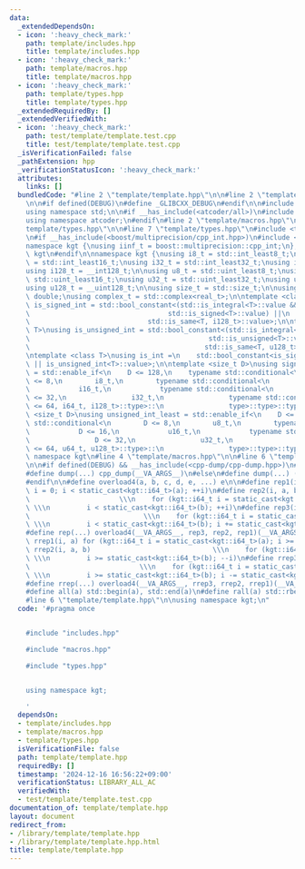 ```yaml
---
data:
  _extendedDependsOn:
  - icon: ':heavy_check_mark:'
    path: template/includes.hpp
    title: template/includes.hpp
  - icon: ':heavy_check_mark:'
    path: template/macros.hpp
    title: template/macros.hpp
  - icon: ':heavy_check_mark:'
    path: template/types.hpp
    title: template/types.hpp
  _extendedRequiredBy: []
  _extendedVerifiedWith:
  - icon: ':heavy_check_mark:'
    path: test/template/template.test.cpp
    title: test/template/template.test.cpp
  _isVerificationFailed: false
  _pathExtension: hpp
  _verificationStatusIcon: ':heavy_check_mark:'
  attributes:
    links: []
  bundledCode: "#line 2 \"template/template.hpp\"\n\n#line 2 \"template/includes.hpp\"\
    \n\n#if defined(DEBUG)\n#define _GLIBCXX_DEBUG\n#endif\n\n#include <bits/stdc++.h>\n\
    using namespace std;\n\n#if __has_include(<atcoder/all>)\n#include <atcoder/all>\n\
    using namespace atcoder;\n#endif\n#line 2 \"template/macros.hpp\"\n\n#line 2 \"\
    template/types.hpp\"\n\n#line 7 \"template/types.hpp\"\n#include <type_traits>\n\
    \n#if __has_include(<boost/multiprecision/cpp_int.hpp>)\n#include <boost/multiprecision/cpp_int.hpp>\n\
    namespace kgt {\nusing iinf_t = boost::multiprecision::cpp_int;\n};  // namespace\
    \ kgt\n#endif\n\nnamespace kgt {\nusing i8_t = std::int_least8_t;\nusing i16_t\
    \ = std::int_least16_t;\nusing i32_t = std::int_least32_t;\nusing i64_t = std::int_least64_t;\n\
    using i128_t = __int128_t;\n\nusing u8_t = std::uint_least8_t;\nusing u16_t =\
    \ std::uint_least16_t;\nusing u32_t = std::uint_least32_t;\nusing u64_t = std::uint_least64_t;\n\
    using u128_t = __uint128_t;\n\nusing size_t = std::size_t;\n\nusing real_t = long\
    \ double;\nusing complex_t = std::complex<real_t>;\n\ntemplate <class T>\nusing\
    \ is_signed_int = std::bool_constant<(std::is_integral<T>::value &&\n        \
    \                                  std::is_signed<T>::value) ||\n            \
    \                             std::is_same<T, i128_t>::value>;\n\ntemplate <class\
    \ T>\nusing is_unsigned_int = std::bool_constant<(std::is_integral<T>::value &&\n\
    \                                            std::is_unsigned<T>::value) ||\n\
    \                                           std::is_same<T, u128_t>::value>;\n\
    \ntemplate <class T>\nusing is_int =\n    std::bool_constant<is_signed_int<T>::value\
    \ || is_unsigned_int<T>::value>;\n\ntemplate <size_t D>\nusing signed_int_least\
    \ = std::enable_if<\n    D <= 128,\n    typename std::conditional<\n        D\
    \ <= 8,\n        i8_t,\n        typename std::conditional<\n            D <= 16,\n\
    \            i16_t,\n            typename std::conditional<\n                D\
    \ <= 32,\n                i32_t,\n                typename std::conditional<D\
    \ <= 64, i64_t, i128_t>::type>::\n                type>::type>::type>;\n\ntemplate\
    \ <size_t D>\nusing unsigned_int_least = std::enable_if<\n    D <= 128,\n    typename\
    \ std::conditional<\n        D <= 8,\n        u8_t,\n        typename std::conditional<\n\
    \            D <= 16,\n            u16_t,\n            typename std::conditional<\n\
    \                D <= 32,\n                u32_t,\n                typename std::conditional<D\
    \ <= 64, u64_t, u128_t>::type>::\n                type>::type>::type>;\n};  //\
    \ namespace kgt\n#line 4 \"template/macros.hpp\"\n\n#line 6 \"template/macros.hpp\"\
    \n\n#if defined(DEBUG) && __has_include(<cpp-dump/cpp-dump.hpp>)\n#include <cpp-dump/cpp-dump.hpp>\n\
    #define dump(...) cpp_dump(__VA_ARGS__)\n#else\n#define dump(...) ((void)0)\n\
    #endif\n\n#define overload4(a, b, c, d, e, ...) e\n\n#define rep1(i, a) for (kgt::i64_t\
    \ i = 0; i < static_cast<kgt::i64_t>(a); ++i)\n#define rep2(i, a, b)         \
    \                      \\\n    for (kgt::i64_t i = static_cast<kgt::i64_t>(a);\
    \ \\\n         i < static_cast<kgt::i64_t>(b); ++i)\n#define rep3(i, a, b, c)\
    \                            \\\n    for (kgt::i64_t i = static_cast<kgt::i64_t>(a);\
    \ \\\n         i < static_cast<kgt::i64_t>(b); i += static_cast<kgt::i64_t>(c))\n\
    #define rep(...) overload4(__VA_ARGS__, rep3, rep2, rep1)(__VA_ARGS__)\n\n#define\
    \ rrep1(i, a) for (kgt::i64_t i = static_cast<kgt::i64_t>(a); i >= 0; --i)\n#define\
    \ rrep2(i, a, b)                              \\\n    for (kgt::i64_t i = static_cast<kgt::i64_t>(a);\
    \ \\\n         i >= static_cast<kgt::i64_t>(b); --i)\n#define rrep3(i, a, b, c)\
    \                           \\\n    for (kgt::i64_t i = static_cast<kgt::i64_t>(a);\
    \ \\\n         i >= static_cast<kgt::i64_t>(b); i -= static_cast<kgt::i64_t>(c))\n\
    #define rrep(...) overload4(__VA_ARGS__, rrep3, rrep2, rrep1)(__VA_ARGS__)\n\n\
    #define all(a) std::begin(a), std::end(a)\n#define rall(a) std::rbegin(a), std::rend(a)\n\
    #line 6 \"template/template.hpp\"\n\nusing namespace kgt;\n"
  code: '#pragma once


    #include "includes.hpp"

    #include "macros.hpp"

    #include "types.hpp"


    using namespace kgt;

    '
  dependsOn:
  - template/includes.hpp
  - template/macros.hpp
  - template/types.hpp
  isVerificationFile: false
  path: template/template.hpp
  requiredBy: []
  timestamp: '2024-12-16 16:56:22+09:00'
  verificationStatus: LIBRARY_ALL_AC
  verifiedWith:
  - test/template/template.test.cpp
documentation_of: template/template.hpp
layout: document
redirect_from:
- /library/template/template.hpp
- /library/template/template.hpp.html
title: template/template.hpp
---
```

